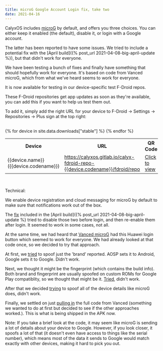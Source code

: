 ```yaml
---
title: microG Google Account Login fix, take two
date: 2021-04-16
---
```


CalyxOS includes [microG](https://calyxos.org/features/microg/) by default, and offers you three choices. You can either keep it enabled (the default), disable it, or login with a Google account.

The latter has been reported to have some issues. We tried to include a potential fix with the [April build]({% post_url 2021-04-08-big-april-update %}), but that didn't work for everyone.

We have been testing a bunch of fixes and finally have something that should hopefully work for everyone. It's based on code from Vanced microG, which from what we've heard seems to work for everyone.

It is now available for testing in our device-specific test F-Droid repos.

These F-Droid repositories get app updates as soon as they're available, you can add this if you want to help us test them out.

To add it, simply add the right URL for your device to F-Droid -> Settings -> Repositories -> Plus sign at the top right:

<br>

<table class="table table-striped download">
  <tr><th>Device</th><th>URL</th><th>QR Code</th></tr>
{% for device in site.data.downloads["stable"] %}
  <tr>
    <td>{{device.name}} ({{device.codename}})</td>
    <td><a href="https://calyxos.gitlab.io/calyx-fdroid-repo-{{device.codename}}/fdroid/repo?fingerprint=C44D58B4547DE5096138CB0B34A1CC99DAB3B4274412ED753FCCBFC11DC1B7B6">https://calyxos.gitlab.io/calyx-fdroid-repo-{{device.codename}}/fdroid/repo</a></td>
    <td><a href="/assets/images/gitlab-calyx-fdroid-repo-{{device.codename}}-qrcode.png">Click to view</a></td>
  </tr>
{% endfor %}
</table>

<br>

Technical:

We enable device registration and cloud messaging for microG by default to make sure that notifications work out of the box.

The [fix](https://review.calyxos.org/c/CalyxOS/platform_external_microg_GmsCore/+/2905) included in the [April build]({% post_url 2021-04-08-big-april-update %} tried to disable those two before login, and then re-enable them after login. It seemed to work in some cases, not all.

At the same time, we had heard that [Vanced microG](https://github.com/YTVanced/VancedMicroG) had this Huawei login button which seemed to work for everyone. We had already looked at that code once, so we decided to try that approach.

At first, we [tried](https://review.calyxos.org/c/CalyxOS/platform_external_microg_GmsCore/+/3074) to spoof just the 'brand' reported. AOSP sets it to Android, Google sets it to Google. Didn't work.

Next, we thought it might be the fingerprint (which contains the build info). Both brand and fingerprint are usually spoofed on custom ROMs for Google Play compatiblity, so we thought that might be it. [Tried](https://review.calyxos.org/c/CalyxOS/platform_external_microg_GmsCore/+/3120), didn't work.

After that we decided [trying](https://review.calyxos.org/c/CalyxOS/platform_external_microg_GmsCore/+/3016) to spoof all of the device details like microG does, didn't work.

Finally, we settled on just [pulling in](https://review.calyxos.org/c/CalyxOS/platform_external_microg_GmsCore/+/3125) the full code from Vanced (something we wanted to do at first but decided to see if the other approaches worked.).
This is what is being shipped in the APK now.

Note: If you take a brief look at the code, it may seem like microG is sending a lot of details about your device to Google. However, if you look closer, it spoofs a lot of that (it doesn't even have access to things like the serial number), which means most of the data it sends to Google would match exactly with other devices, making it hard to pick you out.